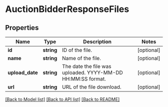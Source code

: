 # AuctionBidderResponseFiles

## Properties
Name | Type | Description | Notes
------------ | ------------- | ------------- | -------------
**id** | **string** | ID of the file. | [optional] 
**name** | **string** | Name of the file. | [optional] 
**upload_date** | **string** | The date the file was uploaded. YYYY-MM-DD HH:MM:SS format. | [optional] 
**url** | **string** | URL of the file download. | [optional] 

[[Back to Model list]](../README.md#documentation-for-models) [[Back to API list]](../README.md#documentation-for-api-endpoints) [[Back to README]](../README.md)


